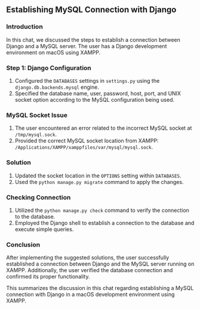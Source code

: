 ## **Establishing MySQL Connection with Django**

### **Introduction**

In this chat, we discussed the steps to establish a connection between Django and a MySQL server. The user has a Django development environment on macOS using XAMPP.

### **Step 1: Django Configuration**

1. Configured the `DATABASES` settings in `settings.py` using the `django.db.backends.mysql` engine.
2. Specified the database name, user, password, host, port, and UNIX socket option according to the MySQL configuration being used.

### **MySQL Socket Issue**

1. The user encountered an error related to the incorrect MySQL socket at `/tmp/mysql.sock`.
2. Provided the correct MySQL socket location from XAMPP: `/Applications/XAMPP/xamppfiles/var/mysql/mysql.sock`.

### **Solution**

1. Updated the socket location in the `OPTIONS` setting within `DATABASES`.
2. Used the `python manage.py migrate` command to apply the changes.

### **Checking Connection**

1. Utilized the `python manage.py check` command to verify the connection to the database.
2. Employed the Django shell to establish a connection to the database and execute simple queries.

### **Conclusion**

After implementing the suggested solutions, the user successfully established a connection between Django and the MySQL server running on XAMPP. Additionally, the user verified the database connection and confirmed its proper functionality.

This summarizes the discussion in this chat regarding establishing a MySQL connection with Django in a macOS development environment using XAMPP.
